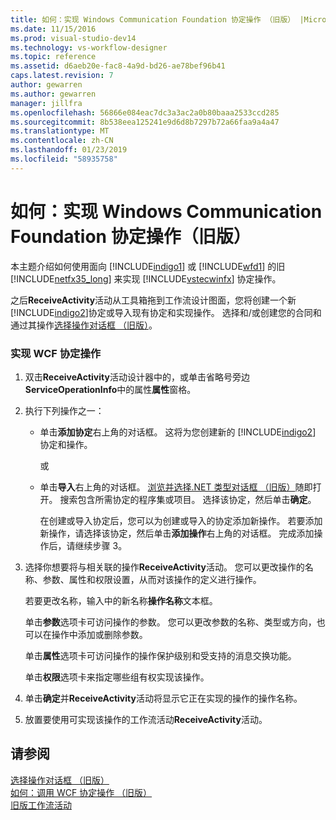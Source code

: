 ```yaml
---
title: 如何：实现 Windows Communication Foundation 协定操作 （旧版） |Microsoft Docs
ms.date: 11/15/2016
ms.prod: visual-studio-dev14
ms.technology: vs-workflow-designer
ms.topic: reference
ms.assetid: d6aeb20e-fac8-4a9d-bd26-ae78bef96b41
caps.latest.revision: 7
author: gewarren
ms.author: gewarren
manager: jillfra
ms.openlocfilehash: 56866e084eac7dc3a3ac2a0b80baaa2533ccd285
ms.sourcegitcommit: 8b538eea125241e9d6d8b7297b72a66faa9a4a47
ms.translationtype: MT
ms.contentlocale: zh-CN
ms.lasthandoff: 01/23/2019
ms.locfileid: "58935758"
---
```

# <a name="how-to-implement-a-windows-communication-foundation-contract-operation-legacy"></a>如何：实现 Windows Communication Foundation 协定操作（旧版）
本主题介绍如何使用面向 [!INCLUDE[indigo1](../includes/indigo1-md.md)] 或 [!INCLUDE[wfd1](../includes/wfd1-md.md)] 的旧 [!INCLUDE[netfx35_long](../includes/netfx35-long-md.md)] 来实现 [!INCLUDE[vstecwinfx](../includes/vstecwinfx-md.md)] 协定操作。  
  
 之后**ReceiveActivity**活动从工具箱拖到工作流设计图面，您将创建一个新[!INCLUDE[indigo2](../includes/indigo2-md.md)]协定或导入现有协定和实现操作。 选择和/或创建您的合同和通过其操作[选择操作对话框 （旧版）](../workflow-designer/choose-operation-dialog-box-legacy.md)。  
  
### <a name="to-implement-a-wcf-contract-operation"></a>实现 WCF 协定操作  
  
1. 双击**ReceiveActivity**活动设计器中的，或单击省略号旁边**ServiceOperationInfo**中的属性**属性**窗格。  
  
2. 执行下列操作之一：  
  
   - 单击**添加协定**右上角的对话框。 这将为您创建新的 [!INCLUDE[indigo2](../includes/indigo2-md.md)] 协定和操作。  
  
      或  
  
   - 单击**导入**右上角的对话框。 [浏览并选择.NET 类型对话框 （旧版）](../workflow-designer/browse-and-select-a-dotnet-type-dialog-box-legacy.md)随即打开。 搜索包含所需协定的程序集或项目。 选择该协定，然后单击**确定**。  
  
     在创建或导入协定后，您可以为创建或导入的协定添加新操作。 若要添加新操作，请选择该协定，然后单击**添加操作**右上角的对话框。 完成添加操作后，请继续步骤 3。  
  
3. 选择你想要将与相关联的操作**ReceiveActivity**活动。 您可以更改操作的名称、参数、属性和权限设置，从而对该操作的定义进行操作。  
  
    若要更改名称，输入中的新名称**操作名称**文本框。  
  
    单击**参数**选项卡可访问操作的参数。 您可以更改参数的名称、类型或方向，也可以在操作中添加或删除参数。  
  
    单击**属性**选项卡可访问操作的操作保护级别和受支持的消息交换功能。  
  
    单击**权限**选项卡来指定哪些组有权实现该操作。  
  
4. 单击**确定**并**ReceiveActivity**活动将显示它正在实现的操作的操作名称。  
  
5. 放置要使用可实现该操作的工作流活动**ReceiveActivity**活动。  
  
## <a name="see-also"></a>请参阅  
 [选择操作对话框 （旧版）](../workflow-designer/choose-operation-dialog-box-legacy.md)   
 [如何：调用 WCF 协定操作 （旧版）](../workflow-designer/how-to-invoke-a-windows-communication-foundation-contract-operation-legacy.md)   
 [旧版工作流活动](../workflow-designer/legacy-workflow-activities.md)